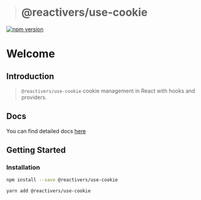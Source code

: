 > # @reactivers/use-cookie

[![npm version](https://badge.fury.io/js/@reactivers%2Fuse-cookie.svg)](//www.npmjs.com/package/@reactivers/use-cookie)

# Welcome

## Introduction

> ```@reactivers/use-cookie``` cookie management in React with hooks and providers.

## Docs
You can find detailed docs [here](https://hooks.reactivers.com/use-cookie)

## Getting Started

### Installation

```bash
npm install --save @reactivers/use-cookie

yarn add @reactivers/use-cookie
```
